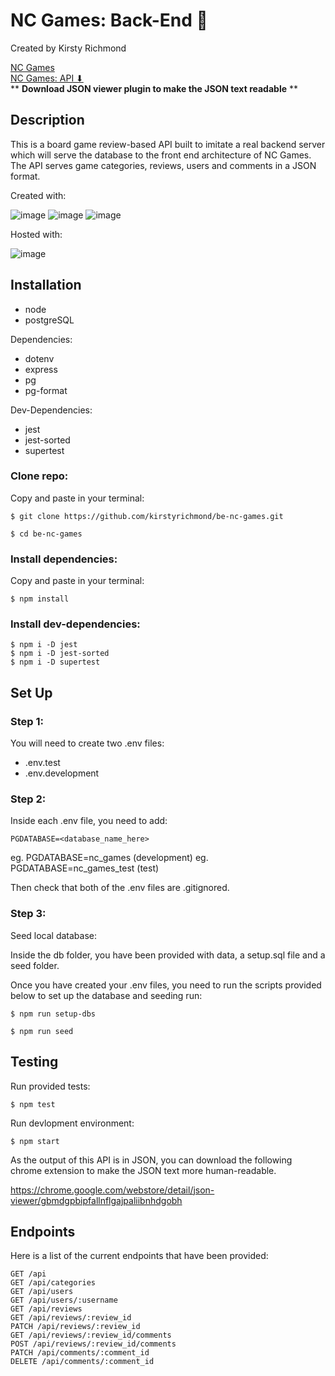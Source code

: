 # NC Games: Back-End :jigsaw:

Created by Kirsty Richmond

[NC Games](https://nc-games-kirsty-richmond.netlify.app)
<br/>
[NC Games: API ⬇](https://be-nc-games-app.herokuapp.com/api)
<br/>
\*\* **Download JSON viewer plugin to make the JSON text readable** \*\*

## Description

This is a board game review-based API built to imitate a real backend server which will serve the database to the front end architecture of NC Games. The API serves game categories, reviews, users and comments in a JSON format.

Created with:

![image](https://img.shields.io/badge/PostgreSQL-316192?style=for-the-badge&logo=postgresql&logoColor=white)
![image](https://img.shields.io/badge/Node.js-339933?style=for-the-badge&logo=nodedotjs&logoColor=white)
![image](https://img.shields.io/badge/Express.js-000000?style=for-the-badge&logo=express&logoColor=white)

Hosted with:

![image](https://img.shields.io/badge/Heroku-430098?style=for-the-badge&logo=heroku&logoColor=white)

## Installation

- node
- postgreSQL

Dependencies:

- dotenv
- express
- pg
- pg-format

Dev-Dependencies:

- jest
- jest-sorted
- supertest

### Clone repo:

Copy and paste in your terminal:

```
$ git clone https://github.com/kirstyrichmond/be-nc-games.git

$ cd be-nc-games
```

### Install dependencies:

Copy and paste in your terminal:

```
$ npm install
```

### Install dev-dependencies:

```
$ npm i -D jest
$ npm i -D jest-sorted
$ npm i -D supertest
```

## Set Up

### Step 1:

You will need to create two .env files:

- .env.test
- .env.development

### Step 2:

Inside each .env file, you need to add:

```
PGDATABASE=<database_name_here>
```

eg. PGDATABASE=nc_games (development)
eg. PGDATABASE=nc_games_test (test)

Then check that both of the .env files are .gitignored.

### Step 3:

Seed local database:

Inside the db folder, you have been provided with data, a setup.sql file and a seed folder.

Once you have created your .env files, you need to run the scripts provided below to set up the database and seeding run:

```
$ npm run setup-dbs
```

```
$ npm run seed
```

## Testing

Run provided tests:

```
$ npm test
```

Run devlopment environment:

```
$ npm start
```

As the output of this API is in JSON, you can download the following chrome extension to make the JSON text more human-readable.

https://chrome.google.com/webstore/detail/json-viewer/gbmdgpbipfallnflgajpaliibnhdgobh

## Endpoints

Here is a list of the current endpoints that have been provided:

```
GET /api
GET /api/categories
GET /api/users
GET /api/users/:username
GET /api/reviews
GET /api/reviews/:review_id
PATCH /api/reviews/:review_id
GET /api/reviews/:review_id/comments
POST /api/reviews/:review_id/comments
PATCH /api/comments/:comment_id
DELETE /api/comments/:comment_id
```
